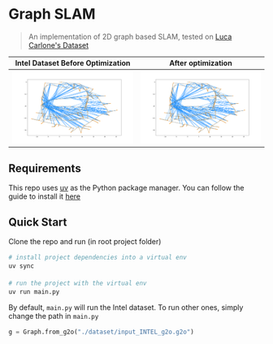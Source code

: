# Graph SLAM

> An implementation of 2D graph based SLAM, tested on [Luca Carlone's Dataset](https://lucacarlone.mit.edu/datasets/)

Intel Dataset Before Optimization |  After optimization
:-------------------------:|:-------------------------:
![](./report/results/intel_before.png) | ![](./report/results/intel_before.png)

## Requirements

This repo uses [uv](https://github.com/astral-sh/uv) as the Python package manager. You can follow the guide to install it [here](https://docs.astral.sh/uv/getting-started/installation/)

## Quick Start

Clone the repo and run (in root project folder)
```sh
# install project dependencies into a virtual env
uv sync

# run the project with the virtual env
uv run main.py
```

By default, `main.py` will run the Intel dataset. To run other ones, simply change the path in `main.py`

```python
g = Graph.from_g2o("./dataset/input_INTEL_g2o.g2o")

```
